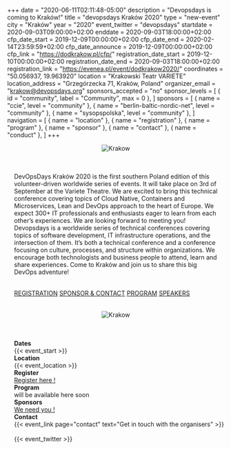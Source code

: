+++
date = "2020-06-11T02:11:48-05:00"
description = "Devopsdays is coming to Kraków!"
title = "devopsdays Kraków 2020"
type = "new-event"
city = "Kraków"
year = "2020"
event_twitter = "devopsdays"
startdate = 2020-09-03T09:00:00+02:00
enddate = 2020-09-03T18:00:00+02:00
cfp_date_start = 2019-12-09T00:00:00+02:00
cfp_date_end = 2020-02-14T23:59:59+02:00
cfp_date_announce = 2019-12-09T00:00:00+02:00
cfp_link = "https://dodkrakow.pl/cfp/"
registration_date_start = 2019-12-10T00:00:00+02:00
registration_date_end = 2020-09-03T18:00:00+02:00
registration_link = "https://evenea.pl/event/dodkrakow2020/"
coordinates = "50.056937, 19.963920"
location = "Krakowski Teatr VARIETE"
location_address = "Grzegórzecka 71, Kraków, Poland"
organizer_email = "krakow@devopsdays.org"
sponsors_accepted = "no"
sponsor_levels = [
    { id = "community", label = "Community", max = 0 },
]
sponsors = [
    { name = "ccie", level = "community" },
    { name = "berlin-baltic-nordic-net", level = "community" },
    { name = "sysopspolska", level = "community" },
]
navigation = [
    { name = "location" },
    { name = "registration" },
    { name = "program" },
    { name = "sponsor" },
    { name = "contact" },
    { name = "conduct" },
]
+++
<style>
  .content-text {
    width: 100%;
    max-width: 80%;
    margin: 0 auto;
  }

  .text {
    padding: 1rem;
    width: 50%;
    box-sizing: border-box;
    min-width: 20rem;
    flex-grow: 10;
  }

  .text h2 {
    margin-bottom: 2rem;
  }

  div.sponsor-row img.img-fluid{
    max-height: 50px;
  }
</style>

<div style='width:100%;text-align:center;margin-bottom:2rem;'>
  <img alt="Krakow" src="/events/2020/krakow/dodkrk_poziom.png" style="max-width: 40rem;margin-right:auto;margin-left: auto;"/>
</div>

<div style='display:flex;flex-wrap:wrap;'>
  <div class='text'>
   DevOpsDays Kraków 2020 is the first southern Poland edition of this volunteer-driven worldwide series of events.
   It will take place on 3rd of September at the Variete Theatre. We are excited to bring this technical conference covering topics of Cloud Native, Containers and Microservices, Lean and DevOps approach to the heart of Europe. We expect 300+ IT professionals and enthusiasts eager to learn from each other’s experiences. We are looking forward to meeting you! Devopsdays is a worldwide series of technical conferences covering topics of software development, IT infrastructure operations, and the intersection of them. It’s both a technical conference and a conference focusing on culture, processes, and structure within organizations. We encourage both technologists and business people to attend, learn and share experiences. Come to Kraków and join us to share this big DevOps adventure!
  </div>
  <div class="text">
    <a href="https://evenea.pl/event/dodkrakow2020/" type="button" class="btn btn-danger btn-lg btn-block">REGISTRATION</a>
    <a href="/events/2020/krakow/contact" type="button" class="btn btn-danger btn-lg btn-block">SPONSOR & CONTACT</a>
    <a href="https://dodkrakow.pl/schedule/" type="button" class="btn btn-danger btn-lg btn-block">PROGRAM</a>
    <a href="https://dodkrakow.pl/speakers/" type="button" class="btn btn-danger btn-lg btn-block">SPEAKERS</a>
  </div>
</div>
<br />
<div style='width:100%;text-align:center;margin-bottom:2rem;'>
  <img alt="Krakow" src="/events/2020/krakow/dodkrakow-photo.jpg" style="max-width: 65rem;margin-right:auto;margin-left: auto;"/>
</div>

<br />
<div style='padding-left: 1rem'>

 <!-- <div style="text-align:center;">
  {{< event_logo >}}
</div> -->
<div class = "row">
  <div class = "col-md-2">
    <strong>Dates</strong>
  </div>
  <div class = "col-md-8">
    {{< event_start >}}
  </div>
</div>

<div class = "row">
  <div class = "col-md-2">
    <strong>Location</strong>
  </div>
  <div class = "col-md-8">
    {{< event_location >}}
  </div>
</div>
<div class = "row">
  <div class = "col-md-2">
    <strong>Register</strong>
  </div>
  <div class = "col-md-8">
    <a href='/events/2020/krakow/registration/'>Register here !</a>
  </div>
</div>
<div class = "row">
  <div class = "col-md-2">
    <strong>Program</strong>
  </div>
  <div class = "col-md-8">
  will be available here soon
  </div>
</div>
<div class = "row">
  <div class = "col-md-2">
    <strong>Sponsors</strong>
  </div>
  <div class = "col-md-8">
    <a href='/events/2020/krakow/sponsor/'>We need you !</a>
  </div>
</div>

<div class = "row">
  <div class = "col-md-2">
    <strong>Contact</strong>
  </div>
  <div class = "col-md-8">
    {{< event_link page="contact" text="Get in touch with the organisers" >}}
  </div>
</div>

<br />
{{< event_twitter >}}
</div>
